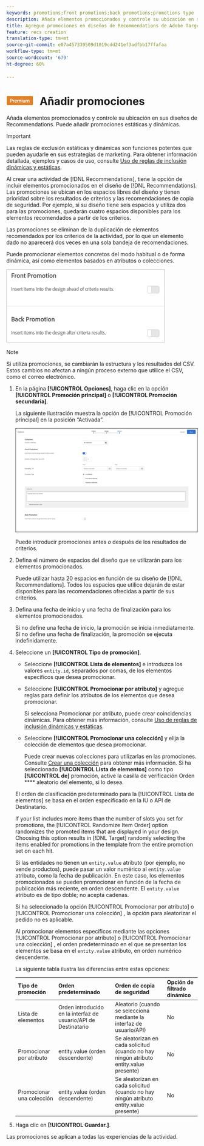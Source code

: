 ```yaml
---
keywords: promotions;front promotions;back promotions;promotions type
description: Añada elementos promocionados y controle su ubicación en sus diseños de Recommendations de Adobe Target. Puede añadir promociones estáticas y dinámicas.
title: Agregue promociones en diseños de Recommendations de Adobe Target.
feature: recs creation
translation-type: tm+mt
source-git-commit: e07a457339509d1019cdd241ef3adfbb17ffafaa
workflow-type: tm+mt
source-wordcount: '679'
ht-degree: 60%

---
```



# ![PREMIUM](/help/assets/premium.png) Añadir promociones

Añada elementos promocionados y controle su ubicación en sus diseños de Recommendations. Puede añadir promociones estáticas y dinámicas.

>[!IMPORTANT]
>
>Las reglas de exclusión estáticas y dinámicas son funciones potentes que pueden ayudarle en sus estrategias de marketing. Para obtener información detallada, ejemplos y casos de uso, consulte [Uso de reglas de inclusión dinámicas y estáticas](/help/c-recommendations/c-algorithms/use-dynamic-and-static-inclusion-rules.md#concept_4CB5C0FA705D4E449BD0B37B3D987F9F).

Al crear una actividad de [!DNL Recommendations], tiene la opción de incluir elementos promocionados en el diseño de [!DNL Recommendations]. Las promociones se ubican en los espacios libres del diseño y tienen prioridad sobre los resultados de criterios y las recomendaciones de copia de seguridad. Por ejemplo, si su diseño tiene seis espacios y utiliza dos para las promociones, quedarán cuatro espacios disponibles para los elementos recomendados a partir de los criterios.

Las promociones se eliminan de la duplicación de elementos recomendados por los criterios de la actividad, por lo que un elemento dado no aparecerá dos veces en una sola bandeja de recomendaciones.

Puede promocionar elementos concretos del modo habitual o de forma dinámica, así como elementos basados en atributos o colecciones.

![](assets/add_promotion_toggles.png)

>[!NOTE]
>
>Si utiliza promociones, se cambiarán la estructura y los resultados del CSV. Estos cambios no afectan a ningún proceso externo que utilice el CSV, como el correo electrónico.

1. En la página **[!UICONTROL Opciones]**, haga clic en la opción **[!UICONTROL Promoción principal]** o **[!UICONTROL Promoción secundaria]**.

   La siguiente ilustración muestra la opción de [!UICONTROL Promoción principal] en la posición “Activada”.

   ![Agregar opciones de promoción principal](/help/c-recommendations/t-create-recs-activity/assets/add_promotion_front.png)

   Puede introducir promociones antes *o* después de los resultados de criterios.
1. Defina el número de espacios del diseño que se utilizarán para los elementos promocionados.

   Puede utilizar hasta 20 espacios en función de su diseño de [!DNL Recommendations]. Todos los espacios que utilice dejarán de estar disponibles para las recomendaciones ofrecidas a partir de sus criterios.

1. Defina una fecha de inicio y una fecha de finalización para los elementos promocionados.

   Si no define una fecha de inicio, la promoción se inicia inmediatamente. Si no define una fecha de finalización, la promoción se ejecuta indefinidamente.

1. Seleccione un **[!UICONTROL Tipo de promoción]**.

   * Seleccione **[!UICONTROL Lista de elementos]** e introduzca los valores `entity.id`, separados por comas, de los elementos específicos que desea promocionar.

   * Seleccione **[!UICONTROL Promocionar por atributo]** y agregue reglas para definir los atributos de los elementos que desea promocionar.

      Si selecciona Promocionar por atributo, puede crear coincidencias dinámicas. Para obtener más información, consulte [Uso de reglas de inclusión dinámicas y estáticas](/help/c-recommendations/c-algorithms/use-dynamic-and-static-inclusion-rules.md#concept_4CB5C0FA705D4E449BD0B37B3D987F9F).

   * Seleccione **[!UICONTROL Promocionar una colección]** y elija la colección de elementos que desea promocionar.

      Puede crear nuevas colecciones para utilizarlas en las promociones. Consulte [Crear una colección](/help/c-recommendations/c-products/collections.md#task_1256DFF6842141FCAADD9E1428EF7F08) para obtener más información.
   Si ha seleccionado **[!UICONTROL Lista de elementos]** como tipo **[!UICONTROL de]** promoción, active la casilla de verificación Orden **** aleatorio del elemento, si lo desea.

   El orden de clasificación predeterminado para la [!UICONTROL Lista de elementos] se basa en el orden especificado en la IU o API de Destinatario.

   If your list includes more items than the number of slots you set for promotions, the [!UICONTROL Randomize Item Order] option randomizes the promoted items that are displayed in your design. Choosing this option results in [!DNL Target] randomly selecting the items enabled for promotions in the template from the entire promotion set on each hit.

   Si las entidades no tienen un `entity.value` atributo (por ejemplo, no vende productos), puede pasar un valor numérico al `entity.value` atributo, como la fecha de publicación. En este caso, los elementos promocionados se pueden promocionar en función de la fecha de publicación más reciente, en orden descendente. El `entity.value` atributo es de tipo doble; no acepta cadenas.

   Si ha seleccionado la opción [!UICONTROL Promocionar por atributo] o [!UICONTROL Promocionar una colección] , la opción para aleatorizar el pedido no es aplicable.

   Al promocionar elementos específicos mediante las opciones [!UICONTROL Promocionar por atributo] o [!UICONTROL Promocionar una colección] , el orden predeterminado en el que se presentan los elementos se basa en el `entity.value` atributo, en orden numérico descendente.

   La siguiente tabla ilustra las diferencias entre estas opciones:

   | Tipo de promoción | Orden predeterminado | Orden de copia de seguridad | Opción de filtrado dinámico |
   | --- | --- | --- | --- |
   | Lista de elementos | Orden introducido en la interfaz de usuario/API de Destinatario | Aleatorio (cuando se selecciona mediante la interfaz de usuario/API) | No |
   | Promocionar por atributo | entity.value (orden descendente) | Se aleatorizan en cada solicitud (cuando no hay ningún atributo entity.value presente) | No |
   | Promocionar una colección | entity.value (orden descendente) | Se aleatorizan en cada solicitud (cuando no hay ningún atributo entity.value presente) | No |

1. Haga clic en **[!UICONTROL Guardar.]**.

Las promociones se aplican a todas las experiencias de la actividad.
